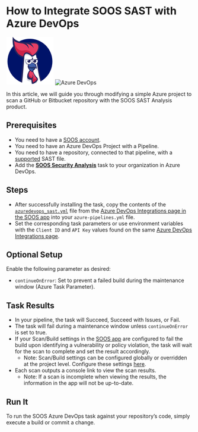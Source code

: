 # How to Integrate SOOS SAST with Azure DevOps

<div>
<img src="../assets/img/SOOS-Icon.png" alt="SOOS" width="128" height="128">
<img src="../assets/img/azure.png" alt="Azure DevOps" width="128" height="128">
</div>

In this article, we will guide you through modifying a simple Azure project to scan a GitHub or Bitbucket repository with the SOOS SAST Analysis product.

## Prerequisites
- You need to have a [SOOS account](https://app.soos.io/register).
- You need to have an Azure DevOps Project with a Pipeline.
- You need to have a repository, connected to that pipeline, with a [supported](https://kb.soos.io/help/sast-connector) SAST file.
- Add the [**SOOS Security Analysis**](https://marketplace.visualstudio.com/items?itemName=SOOS.SOOS-Security-Analysis) task to your organization in Azure DevOps.

## Steps
- After successfully installing the task, copy the contents of the [`azuredevops_sast.yml`](https://gist.github.com/soostech/70e79cab452a24a153585651fa1e4f8c) file from the [Azure DevOps Integrations page in the SOOS app](https://app.soos.io/integrate/SAST?id=azure-devops) into your `azure-pipelines.yml` file.
- Set the corresponding task parameters or use environment variables with the `Client ID` and `API Key` values found on the same [Azure DevOps Integrations page](https://app.soos.io/integrate/SAST?id=azure-devops).

## Optional Setup
Enable the following parameter as desired:
- `continueOnError`: Set to prevent a failed build during the maintenance window (Azure Task Parameter).

## Task Results
- In your pipeline, the task will Succeed, Succeed with Issues, or Fail.
- The task will fail during a maintenance window unless `continueOnError` is set to true.
- If your Scan/Build settings in the [SOOS app](https://app.soos.io/settings/global) are configured to fail the build upon identifying a vulnerability or policy violation, the task will wait for the scan to complete and set the result accordingly.
  - Note: Scan/Build settings can be configured globally or overridden at the project level. Configure these settings [here](https://app.soos.io/settings/global).
- Each scan outputs a console link to view the scan results.
  - Note: If a scan is incomplete when viewing the results, the information in the app will not be up-to-date.

## Run It
To run the SOOS Azure DevOps task against your repository’s code, simply execute a build or commit a change.